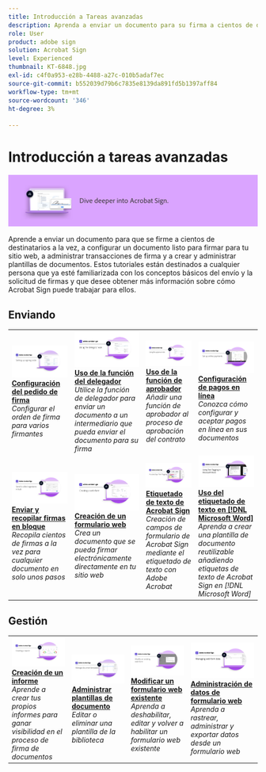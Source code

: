 ```yaml
---
title: Introducción a Tareas avanzadas
description: Aprenda a enviar un documento para su firma a cientos de destinatarios a la vez, configurar un documento listo para firmar para su sitio web, administrar transacciones de firma y crear y administrar plantillas de documentos
role: User
product: adobe sign
solution: Acrobat Sign
level: Experienced
thumbnail: KT-6848.jpg
exl-id: c4f0a953-e28b-4488-a27c-010b5adaf7ec
source-git-commit: b552039d79b6c7835e8139da891fd5b1397aff84
workflow-type: tm+mt
source-wordcount: '346'
ht-degree: 3%

---
```


# Introducción a tareas avanzadas

![Imagen avanzada de Sign](../assets/Hero-Advanced.png)

Aprende a enviar un documento para que se firme a cientos de destinatarios a la vez, a configurar un documento listo para firmar para tu sitio web, a administrar transacciones de firma y a crear y administrar plantillas de documentos. Estos tutoriales están destinados a cualquier persona que ya esté familiarizada con los conceptos básicos del envío y la solicitud de firmas y que desee obtener más información sobre cómo Acrobat Sign puede trabajar para ellos.

## Enviando

<table style="table-layout:fixed">
<tr>
  <td>
    <a href="setting-up-routing.md">
      <img alt="Configuración del pedido de firma" src="../assets/Routing.png">
    </a>
    <div>
    <a href="setting-up-routing.md"><strong>Configuración del pedido de firma</strong></a>
    </div>
    <em>Configurar el orden de firma para varios firmantes</em>
    <br>
  </td>
  <td>
    <a href="delegate-signature.md">
      <img alt="Delegar en otra persona" src="../assets/Delegating.png" />
    </a>  
    <div>
    <a href="delegate-signature.md"><strong>Uso de la función del delegador</strong></a>
    </div>
    <em>Utilice la función de delegador para enviar un documento a un intermediario que pueda enviar el documento para su firma</em>
    <br>
  </td>
  <td>
    <a href="add-an-approver.md">
      <img alt="Uso de la función de aprobador" src="../assets/Approver.png" />
    </a>
    <div>
    <a href="add-an-approver.md"><strong>Uso de la función de aprobador</strong></a>
    </div>
    <em>Añadir una función de aprobador al proceso de aprobación del contrato</em>
    <br>
  </td>
  <td>
    <a href="set-up-online-payments.md">
      <img alt="Configuración de pagos en línea" src="../assets/Payments.png" />
    </a>
    <div>
    <a href="set-up-online-payments.md"><strong>Configuración de pagos en línea</strong></a>
    </div>
    <em>Conozca cómo configurar y aceptar pagos en línea en sus documentos</em>
    <br>
  </td>
</tr>
<tr>
 <td>
    <a href="megasign.md">
      <img alt="Enviar y recopilar firmas en bloque" src="../assets/Megasign.png" />
    </a>
    <div>
    <a href="megasign.md"><strong>Enviar y recopilar firmas en bloque</strong></a>
    </div>
    <em>Recopila cientos de firmas a la vez para cualquier documento en solo unos pasos</em>
    <br>
  </td>
  <td>
    <a href="webform.md">
      <img alt="Creación de un formulario web" src="../assets/Webform.png" />
    </a>
    <div>
    <a href="webform.md"><strong>Creación de un formulario web</strong></a>
    </div>
    <em>Crea un documento que se pueda firmar electrónicamente directamente en tu sitio web</em>
    <br>
  </td>
  <td>
    <a href="adobe-sign-text-tagging.md">
      <img alt="Etiquetado de texto de Acrobat Sign" src="../assets/Text-Tagging.png" />
  </a>
    <div>
    <a href="adobe-sign-text-tagging.md"><strong>Etiquetado de texto de Acrobat Sign</strong></a>
    </div>
    <em>Creación de campos de formulario de Acrobat Sign mediante el etiquetado de texto con Adobe Acrobat</em>
    <br>
  </td>
  <td>
    <a href="text-tagging-word.md">
      <img alt="Uso del etiquetado de texto en [!DNL Microsoft Word]" src="../assets/Wordtexttagging.png" />
  </a>
    <div>
    <a href="text-tagging-word.md"><strong>Uso del etiquetado de texto en [!DNL Microsoft Word]</strong></a>
    </div>
    <em>Aprenda a crear una plantilla de documento reutilizable añadiendo etiquetas de texto de Acrobat Sign en [!DNL Microsoft Word]</em>
    <br>
  </td>
</tr>
</table>

## Gestión

<table style="table-layout:fixed">
<tr>
<td>
    <a href="creating-a-report.md">
      <img alt="Creación de un informe" src="../assets/Report.png" />
    </a>
    <div>
    <a href="creating-a-report.md"><strong>Creación de un informe</strong></a>
    </div>
    <em>Aprende a crear tus propios informes para ganar visibilidad en el proceso de firma de documentos</em>
    <br>
  </td>
  <td>
    <a href="edit-a-template.md">
      <img alt="Administrar plantillas de documento" src="../assets/ManageTemplate.png" />
    </a>
    <div>
    <a href="edit-a-template.md"><strong>Administrar plantillas de documento</strong></a>
    </div>
    <em>Editar o eliminar una plantilla de la biblioteca</em>
    <br>
  </td>
  <td>
    <a href="modify-webform.md">
      <img alt="Modificar un formulario web existente" src="../assets/Modifywebform.png" />
    </a>
    <div>
    <a href="modify-webform.md"><strong>Modificar un formulario web existente</strong></a>
    </div>
    <em>Aprenda a deshabilitar, editar y volver a habilitar un formulario web existente</em>
    <br>
  </td>  
  <td>
    <a href="manage-webform-data.md">
      <img alt="Administración de datos de formulario web" src="../assets/Managewebform.png" />
    </a>
    <div>
    <a href="manage-webform-data.md"><strong>Administración de datos de formulario web</strong></a>
    </div>
    <em>Aprenda a rastrear, administrar y exportar datos desde un formulario web</em>
    <br>
  </td>  
</tr>
</table>